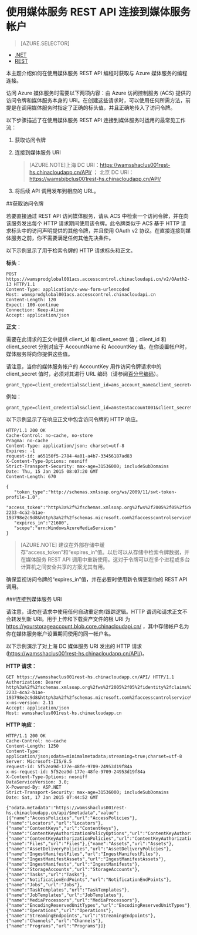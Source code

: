 <properties 
	pageTitle="使用 REST API 连接到媒体服务帐户 | Azure" 
	description="本主题演示如何使用 REST API 连接到媒体服务。" 
	services="media-services" 
	documentationCenter="" 
	authors="Juliako" 
	manager="erikre" 
	editor=""/>  


<tags 
	ms.service="media-services" 
	ms.workload="media" 
	ms.tgt_pltfrm="na" 
	ms.devlang="dotnet" 
	ms.topic="article" 
	ms.date="09/26/2016"  
	wacn.date="12/26/2016"  
	ms.author="juliako"/>


# 使用媒体服务 REST API 连接到媒体服务帐户

> [AZURE.SELECTOR]
- [.NET](/documentation/articles/media-services-dotnet-connect-programmatically/)
- [REST](/documentation/articles/media-services-rest-connect-programmatically/)

本主题介绍如何在使用媒体服务 REST API 编程时获取与 Azure 媒体服务的编程连接。

访问 Azure 媒体服务时需要以下两项内容：由 Azure 访问控制服务 (ACS) 提供的访问令牌和媒体服务本身的 URI。在创建这些请求时，可以使用任何所需方法，前提是在调用媒体服务时指定了正确的标头值，并且正确地传入了访问令牌。

以下步骤描述了在使用媒体服务 REST API 连接到媒体服务时运用的最常见工作流：

1. 获取访问令牌
2. 连接到媒体服务 URI

	>[AZURE.NOTE]上海 DC URI：https://wamsshaclus001rest-hs.chinacloudapp.cn/API/ ； 北京 DC URI： https://wamsbjbclus001rest-hs.chinacloudapp.cn/API/

3. 将后续 API 调用发布到相应的 URL。

##获取访问令牌

若要直接通过 REST API 访问媒体服务，请从 ACS 中检索一个访问令牌，并在向该服务发出每个 HTTP 请求期间使用该令牌。此令牌类似于 ACS 基于 HTTP 请求标头中的访问声明提供的其他令牌，并且使用 OAuth v2 协议。在直接连接到媒体服务之前，你不需要满足任何其他先决条件。

以下示例显示了用于检索令牌的 HTTP 请求标头和正文。

**标头**：

	POST https://wamsprodglobal001acs.accesscontrol.chinacloudapi.cn/v2/OAuth2-13 HTTP/1.1
	Content-Type: application/x-www-form-urlencoded
	Host: wamsprodglobal001acs.accesscontrol.chinacloudapi.cn
	Content-Length: 120
	Expect: 100-continue
	Connection: Keep-Alive
	Accept: application/json

	
**正文**：

需要在此请求的正文中提供 client\_id 和 client\_secret 值；client\_id 和 client\_secret 分别对应于 AccountName 和 AccountKey 值。在你设置帐户时，媒体服务将向你提供这些值。

请注意，当你的媒体服务帐户的 AccountKey 用作访问令牌请求中的 client\_secret 值时，必须对其进行 URL 编码（请参阅[百分号编码](http://tools.ietf.org/html/rfc3986#section-2.1)）。

	grant_type=client_credentials&client_id=ams_account_name&client_secret=URL_encoded_ams_account_key&scope=urn%3aWindowsAzureMediaServices


例如：

	grant_type=client_credentials&client_id=amstestaccount001&client_secret=wUNbKhNj07oqjqU3Ah9R9f4kqTJ9avPpfe6Pk3YZ7ng%3d&scope=urn%3aWindowsAzureMediaServices


以下示例显示了在响应正文中包含访问令牌的 HTTP 响应。

	HTTP/1.1 200 OK
	Cache-Control: no-cache, no-store
	Pragma: no-cache
	Content-Type: application/json; charset=utf-8
	Expires: -1
	request-id: a65150f5-2784-4a01-a4b7-33456187ad83
	X-Content-Type-Options: nosniff
	Strict-Transport-Security: max-age=31536000; includeSubDomains
	Date: Thu, 15 Jan 2015 08:07:20 GMT
	Content-Length: 670
	
	{  
	   "token_type":"http://schemas.xmlsoap.org/ws/2009/11/swt-token-profile-1.0",
	   "access_token":"http%3a%2f%2fschemas.xmlsoap.org%2fws%2f2005%2f05%2fidentity%2fclaims%2fnameidentifier=amstestaccount001&urn%3aSubscriptionId=z7f19258-2233-4ca2-b1ae-193798e2c9d8&http%3a%2f%2fschemas.microsoft.com%2faccesscontrolservice%2f2010%2f07%2fclaims%2fidentityprovider=https%3a%2f%2fwamsprodglobal001acs.accesscontrol.chinacloudapi.cn%2f&Audience=urn%3aWindowsAzureMediaServices&ExpiresOn=1421330840&Issuer=https%3a%2f%2fwamsprodglobal001acs.accesscontrol.chinacloudapi.cn%2f&HMACSHA256=uf69n82KlqZmkJDNxhJkOxpyIpA2HDyeGUTtSnq1vlE%3d",
	   "expires_in":"21600",
	   "scope":"urn:WindowsAzureMediaServices"
	}
	

>[AZURE.NOTE]
建议在外部存储中缓存“access\_token”和“expires\_in”值。以后可以从存储中检索令牌数据，并在媒体服务 REST API 调用中重新使用。这对于令牌可以在多个进程或多台计算机之间安全共享的方案尤其有用。

确保监视访问令牌的“expires\_in”值，并在必要时使用新令牌更新你的 REST API 调用。

###连接到媒体服务 URI

请注意，请勿在请求中使用任何自动重定向/跟踪逻辑。HTTP 谓词和请求正文不会转发到新 URI。用于上传和下载资产文件的根 URI 为 https://yourstorageaccount.blob.core.chinacloudapi.cn/ ，其中存储帐户名为你在媒体服务帐户设置期间使用的同一帐户名。

以下示例演示了对上海 DC 媒体服务 URI 发出的 HTTP 请求 (https://wamsshaclus001rest-hs.chinacloudapp.cn/API/)。     

**HTTP 请求**：
			
	GET https://wamsshaclus001rest-hs.chinacloudapp.cn/API/ HTTP/1.1
	Authorization: Bearer http%3a%2f%2fschemas.xmlsoap.org%2fws%2f2005%2f05%2fidentity%2fclaims%2fnameidentifier=amstestaccount001&urn%3aSubscriptionId=z7f19258-2233-4ca2-b1ae-193798e2c9d8&http%3a%2f%2fschemas.microsoft.com%2faccesscontrolservice%2f2010%2f07%2fclaims%2fidentityprovider=https%3a%2f%2fwamsprodglobal001acs.accesscontrol.chinacloudapi.cn%2f&Audience=urn%3aWindowsAzureMediaServices&ExpiresOn=1421500579&Issuer=https%3a%2f%2fwamsprodglobal001acs.accesscontrol.chinacloudapi.cn%2f&HMACSHA256=ElVWXOnMVggFQl%2ft9vhdcv1qH1n%2fE8l3hRef4zPmrzg%3d
	x-ms-version: 2.11
	Accept: application/json
	Host: wamsshaclus001rest-hs.chinacloudapp.cn


**HTTP 响应**：
	
	HTTP/1.1 200 OK
	Cache-Control: no-cache
	Content-Length: 1250
	Content-Type: application/json;odata=minimalmetadata;streaming=true;charset=utf-8
	Server: Microsoft-IIS/8.5
	request-id: 5f52ea9d-177e-48fe-9709-24953d19f84a
	x-ms-request-id: 5f52ea9d-177e-48fe-9709-24953d19f84a
	X-Content-Type-Options: nosniff
	DataServiceVersion: 3.0;
	X-Powered-By: ASP.NET
	Strict-Transport-Security: max-age=31536000; includeSubDomains
	Date: Sat, 17 Jan 2015 07:44:52 GMT
	
	{"odata.metadata":"https://wamsshaclus001rest-hs.chinacloudapp.cn/api/$metadata","value":[{"name":"AccessPolicies","url":"AccessPolicies"},{"name":"Locators","url":"Locators"},{"name":"ContentKeys","url":"ContentKeys"},{"name":"ContentKeyAuthorizationPolicyOptions","url":"ContentKeyAuthorizationPolicyOptions"},{"name":"ContentKeyAuthorizationPolicies","url":"ContentKeyAuthorizationPolicies"},{"name":"Files","url":"Files"},{"name":"Assets","url":"Assets"},{"name":"AssetDeliveryPolicies","url":"AssetDeliveryPolicies"},{"name":"IngestManifestFiles","url":"IngestManifestFiles"},{"name":"IngestManifestAssets","url":"IngestManifestAssets"},{"name":"IngestManifests","url":"IngestManifests"},{"name":"StorageAccounts","url":"StorageAccounts"},{"name":"Tasks","url":"Tasks"},{"name":"NotificationEndPoints","url":"NotificationEndPoints"},{"name":"Jobs","url":"Jobs"},{"name":"TaskTemplates","url":"TaskTemplates"},{"name":"JobTemplates","url":"JobTemplates"},{"name":"MediaProcessors","url":"MediaProcessors"},{"name":"EncodingReservedUnitTypes","url":"EncodingReservedUnitTypes"},{"name":"Operations","url":"Operations"},{"name":"StreamingEndpoints","url":"StreamingEndpoints"},{"name":"Channels","url":"Channels"},{"name":"Programs","url":"Programs"}]}
	 




<!---HONumber=Mooncake_Quality_Review_1215_2016-->